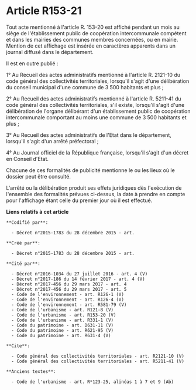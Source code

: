 # Article R153-21

Tout acte mentionné à l'article R. 153-20 est affiché pendant un mois au siège de l'établissement public de coopération
intercommunale compétent et dans les mairies des communes membres concernées, ou en mairie. Mention de cet affichage est
insérée en caractères apparents dans un journal diffusé dans le département. 

Il est en outre publié : 

1° Au Recueil des actes administratifs mentionné à l'article R. 2121-10 du code général des collectivités territoriales,
lorsqu'il s'agit d'une délibération du conseil municipal d'une commune de 3 500 habitants et plus ; 

2° Au Recueil des actes administratifs mentionné à l'article R. 5211-41 du code général des collectivités territoriales, s'il
existe, lorsqu'il s'agit d'une délibération de l'organe délibérant d'un établissement public de coopération intercommunale
comportant au moins une commune de 3 500 habitants et plus ; 

3° Au Recueil des actes administratifs de l'Etat dans le département, lorsqu'il s'agit d'un arrêté préfectoral ; 

4° Au Journal officiel de la République française, lorsqu'il s'agit d'un décret en Conseil d'Etat. 

Chacune de ces formalités de publicité mentionne le ou les lieux où le dossier peut être consulté. 

L'arrêté ou la délibération produit ses effets juridiques dès l'exécution de l'ensemble des formalités prévues ci-dessus, la
date à prendre en compte pour l'affichage étant celle du premier jour où il est effectué.

**Liens relatifs à cet article**

	**Codifié par**:

	  - Décret n°2015-1783 du 28 décembre 2015 - art.

	**Créé par**:

	  - Décret n°2015-1783 du 28 décembre 2015 - art.

	**Cité par**:

	  - Décret n°2016-1034 du 27 juillet 2016 - art. 4 (V)
	  - Décret n°2017-186 du 14 février 2017 - art. 4 (V)
	  - Décret n°2017-456 du 29 mars 2017 - art. 4
	  - Décret n°2017-456 du 29 mars 2017 - art. 5
	  - Code de l'environnement - art. R126-1 (V)
	  - Code de l'environnement - art. R126-4 (V)
	  - Code de l'environnement - art. R581-79 (V)
	  - Code de l'urbanisme - art. R121-8 (V)
	  - Code de l'urbanisme - art. R153-20 (V)
	  - Code de l'urbanisme - art. R331-1 (V)
	  - Code du patrimoine - art. D631-11 (V)
	  - Code du patrimoine - art. R621-95 (V)
	  - Code du patrimoine - art. R631-4 (V)

	**Cite**:

	  - Code général des collectivités territoriales - art. R2121-10 (V)
	  - Code général des collectivités territoriales - art. R5211-41 (V)

	**Anciens textes**:

	  - Code de l'urbanisme - art. R*123-25, alinéas 1 à 7 et 9 (Ab)
